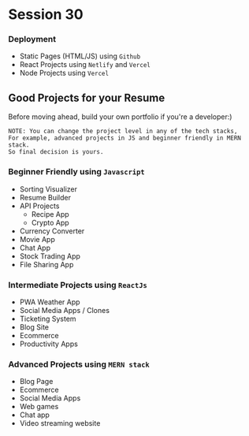 # Session 30

### Deployment
- Static Pages (HTML/JS) using <code>Github</code>
- React Projects using <code>Netlify</code> and <code>Vercel</code>
- Node Projects using <code>Vercel</code>

## Good Projects for your Resume
Before moving ahead, build your own portfolio if you're a developer:)
```
NOTE: You can change the project level in any of the tech stacks, 
For example, advanced projects in JS and beginner friendly in MERN stack.
So final decision is yours.
```
### Beginner Friendly using <code>Javascript</code>
- Sorting Visualizer
- Resume Builder
- API Projects
  - Recipe App
  - Crypto App  
- Currency Converter
- Movie App
- Chat App
- Stock Trading App
- File Sharing App

### Intermediate Projects using <code>ReactJs</code>
- PWA Weather App
- Social Media Apps / Clones
- Ticketing System
- Blog Site
- Ecommerce
- Productivity Apps

### Advanced Projects using <code>MERN stack</code>
- Blog Page
- Ecommerce
- Social Media Apps
- Web games
- Chat app
- Video streaming website
